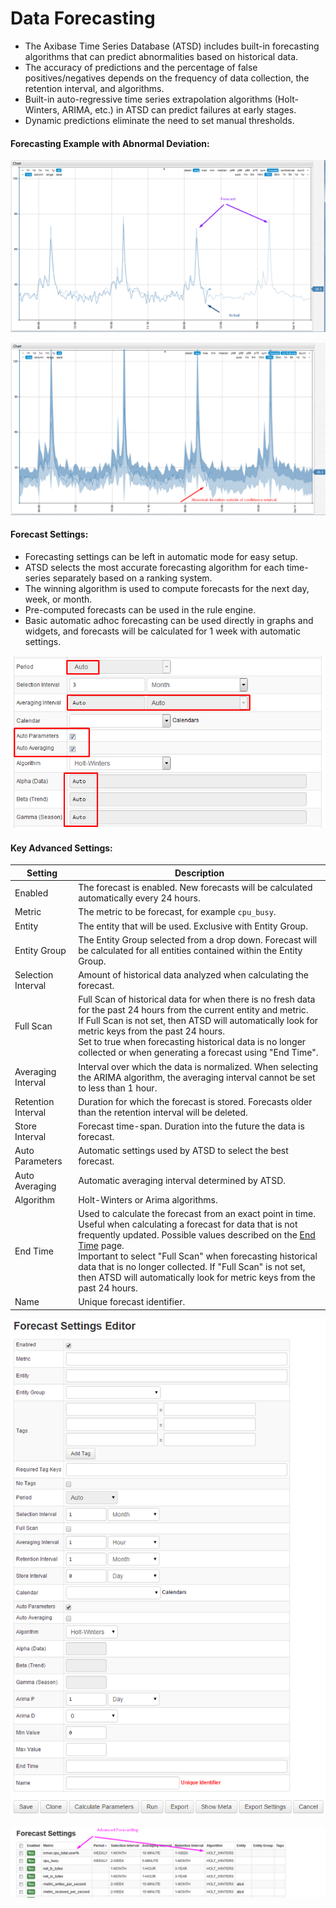 # Data Forecasting

- The Axibase Time Series Database (ATSD) includes built-in forecasting algorithms that can predict abnormalities based on historical data.
- The accuracy of predictions and the percentage of false positives/negatives depends on the frequency of data collection, the retention interval, and algorithms.
- Built-in auto-regressive time series extrapolation algorithms (Holt-Winters, ARIMA, etc.) in ATSD can predict failures at early stages.
- Dynamic predictions eliminate the need to set manual thresholds.


#### Forecasting Example with Abnormal Deviation:

![](resources/forecasts.png)

![](resources/forecasts2.png)

#### Forecast Settings:


- Forecasting settings can be left in automatic mode for easy setup.
- ATSD selects the most accurate forecasting algorithm for each time-series separately based on a ranking system.
- The winning algorithm is used to compute forecasts for the next day, week, or month.
- Pre-computed forecasts can be used in the rule engine.
- Basic automatic adhoc forecasting can be used directly in graphs and widgets, and forecasts will be calculated for 1 week with automatic settings.


![](resources/forecasts3.png)

#### Key Advanced Settings:

| Setting | Description | 
| --- | --- | 
|  Enabled  |  The forecast is enabled. New forecasts will be calculated automatically every 24 hours.  | 
|  Metric  |  The metric to be forecast, for example `cpu_busy`.  | 
|  Entity  |  The entity that will be used. Exclusive with Entity Group.  | 
|  Entity Group  |  The Entity Group selected from a drop down. Forecast will be calculated for all entities contained within the Entity Group.  | 
|  Selection Interval  |  Amount of historical data analyzed when calculating the forecast.  | 
|  Full Scan  |  Full Scan of historical data for when there is no fresh data for the past 24 hours from the current entity and metric.<br>If Full Scan is not set, then ATSD will automatically look for metric keys from the past 24 hours.<br>Set to true when forecasting historical data is no longer collected or when generating a forecast using "End Time".  | 
|  Averaging Interval  |  Interval over which the data is normalized. When selecting the ARIMA algorithm, the averaging interval cannot be set to less than 1 hour.  | 
|  Retention Interval  |  Duration for which the forecast is stored. Forecasts older than the retention interval will be deleted.  | 
|  Store Interval  |  Forecast time-span. Duration into the future the data is forecast.  | 
|  Auto Parameters  |  Automatic settings used by ATSD to select the best forecast.  | 
|  Auto Averaging  |  Automatic averaging interval determined by ATSD.  | 
|  Algorithm  |  Holt-Winters or Arima algorithms.  | 
|  End Time  |  Used to calculate the forecast from an exact point in time. Useful when calculating a forecast for data that is not frequently updated. Possible values described on the [End Time](https://axibase.com/products/axibase-time-series-database/visualization/end-time/) page.<br>Important to select "Full Scan" when forecasting historical data that is no longer collected. If "Full Scan" is not set, then ATSD will automatically look for metric keys from the past 24 hours.  | 
|  Name  |  Unique forecast identifier.  | 


![](resources/forecast_settings2.png)

![](resources/forecasts4-e1434358022671.png)
